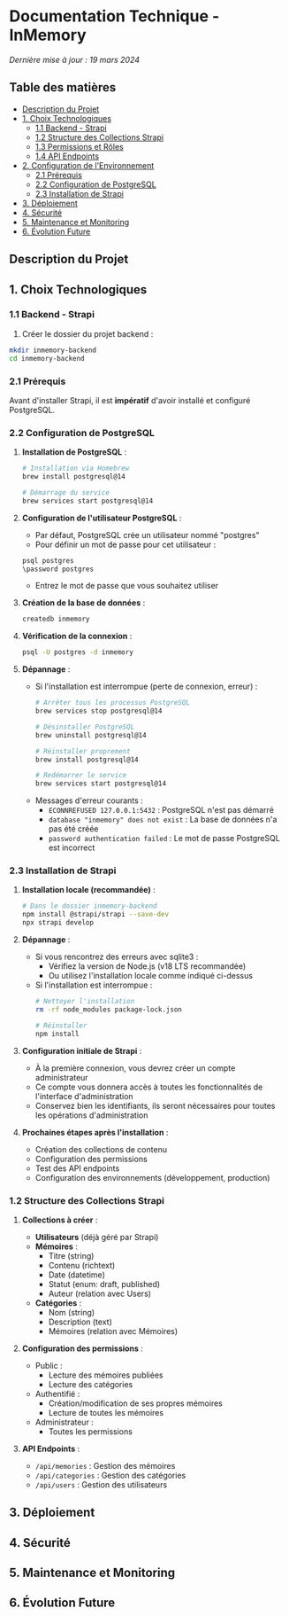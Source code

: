 # Documentation Technique - InMemory
*Dernière mise à jour : 19 mars 2024*

## Table des matières
- [Description du Projet](#description-du-projet)
- [1. Choix Technologiques](#1-choix-technologiques)
  - [1.1 Backend - Strapi](#11-backend---strapi)
  - [1.2 Structure des Collections Strapi](#12-structure-des-collections-strapi)
  - [1.3 Permissions et Rôles](#13-permissions-et-rôles)
  - [1.4 API Endpoints](#14-api-endpoints)
- [2. Configuration de l'Environnement](#2-configuration-de-lenvironnement)
  - [2.1 Prérequis](#21-prérequis)
  - [2.2 Configuration de PostgreSQL](#22-configuration-de-postgresql)
  - [2.3 Installation de Strapi](#23-installation-de-strapi)
- [3. Déploiement](#3-déploiement)
- [4. Sécurité](#4-sécurité)
- [5. Maintenance et Monitoring](#5-maintenance-et-monitoring)
- [6. Évolution Future](#6-évolution-future)

## Description du Projet

## 1. Choix Technologiques

### 1.1 Backend - Strapi

1. Créer le dossier du projet backend :
```bash
mkdir inmemory-backend
cd inmemory-backend
```

### 2.1 Prérequis

Avant d'installer Strapi, il est **impératif** d'avoir installé et configuré PostgreSQL. 

### 2.2 Configuration de PostgreSQL

1. **Installation de PostgreSQL** :
   ```bash
   # Installation via Homebrew
   brew install postgresql@14
   
   # Démarrage du service
   brew services start postgresql@14
   ```

2. **Configuration de l'utilisateur PostgreSQL** :
   - Par défaut, PostgreSQL crée un utilisateur nommé "postgres"
   - Pour définir un mot de passe pour cet utilisateur :
   ```bash
   psql postgres
   \password postgres
   ```
   - Entrez le mot de passe que vous souhaitez utiliser

3. **Création de la base de données** :
   ```bash
   createdb inmemory
   ```

4. **Vérification de la connexion** :
   ```bash
   psql -U postgres -d inmemory
   ```

5. **Dépannage** :
   - Si l'installation est interrompue (perte de connexion, erreur) :
     ```bash
     # Arrêter tous les processus PostgreSQL
     brew services stop postgresql@14
     
     # Désinstaller PostgreSQL
     brew uninstall postgresql@14
     
     # Réinstaller proprement
     brew install postgresql@14
     
     # Redémarrer le service
     brew services start postgresql@14
     ```
   - Messages d'erreur courants :
     - `ECONNREFUSED 127.0.0.1:5432` : PostgreSQL n'est pas démarré
     - `database "inmemory" does not exist` : La base de données n'a pas été créée
     - `password authentication failed` : Le mot de passe PostgreSQL est incorrect

### 2.3 Installation de Strapi

1. **Installation locale (recommandée)** :
   ```bash
   # Dans le dossier inmemory-backend
   npm install @strapi/strapi --save-dev
   npx strapi develop
   ```

2. **Dépannage** :
   - Si vous rencontrez des erreurs avec sqlite3 :
     - Vérifiez la version de Node.js (v18 LTS recommandée)
     - Ou utilisez l'installation locale comme indiqué ci-dessus
   - Si l'installation est interrompue :
     ```bash
     # Nettoyer l'installation
     rm -rf node_modules package-lock.json
     
     # Réinstaller
     npm install
     ```

3. **Configuration initiale de Strapi** :
   - À la première connexion, vous devrez créer un compte administrateur
   - Ce compte vous donnera accès à toutes les fonctionnalités de l'interface d'administration
   - Conservez bien les identifiants, ils seront nécessaires pour toutes les opérations d'administration

4. **Prochaines étapes après l'installation** :
   - Création des collections de contenu
   - Configuration des permissions
   - Test des API endpoints
   - Configuration des environnements (développement, production)

### 1.2 Structure des Collections Strapi

1. **Collections à créer** :
   - **Utilisateurs** (déjà géré par Strapi)
   - **Mémoires** :
     - Titre (string)
     - Contenu (richtext)
     - Date (datetime)
     - Statut (enum: draft, published)
     - Auteur (relation avec Users)
   - **Catégories** :
     - Nom (string)
     - Description (text)
     - Mémoires (relation avec Mémoires)

2. **Configuration des permissions** :
   - Public :
     - Lecture des mémoires publiées
     - Lecture des catégories
   - Authentifié :
     - Création/modification de ses propres mémoires
     - Lecture de toutes les mémoires
   - Administrateur :
     - Toutes les permissions

3. **API Endpoints** :
   - `/api/memories` : Gestion des mémoires
   - `/api/categories` : Gestion des catégories
   - `/api/users` : Gestion des utilisateurs

## 3. Déploiement

## 4. Sécurité

## 5. Maintenance et Monitoring

## 6. Évolution Future